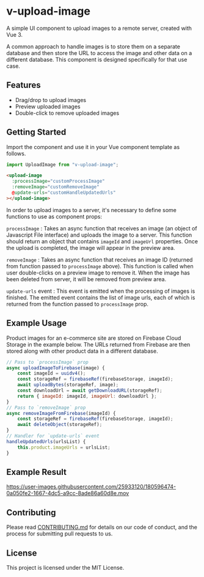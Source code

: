 # v-upload-image

A simple UI component to upload images to a remote server, created with Vue 3.

A common approach to handle images is to store them on a separate database and then store the URL to access the image and other data on a different database. This component is designed specifically for that use case.

## Features

- Drag/drop to upload images
- Preview uploaded images
- Double-click to remove uploaded images

## Getting Started

Import the component and use it in your Vue component template as follows.

```javascript
import UploadImage from "v-upload-image";
```

```html
<upload-image
  :processImage="customProcessImage"
  :removeImage="customRemoveImage"
  @update-urls="customHandleUpdatedUrls"
></upload-image>
```

In order to upload images to a server, it's necessary to define some functions to use as component props:

`processImage` : Takes an async function that receives an image (an object of Javascript File interface) and uploads the image to a server. This function should return an object that contains `imageId` and `imageUrl` properties. Once the upload is completed, the image will appear in the preview area.

`removeImage` : Takes an async function that receives an image ID (returned from function passed to `processImage` above). This function is called when user double-clicks on a preview image to remove it. When the image has been deleted from server, it will be removed from preview area.

`update-urls` event : This event is emitted when the processing of images is finished. The emitted event contains the list of image urls, each of which is returned from the function passed to `processImage` prop.

## Example Usage

Product images for an e-commerce site are stored on Firebase Cloud Storage in the example below. The URLs returned from Firebase are then stored along with other product data in a different database.

```javascript
// Pass to `processImage` prop
async uploadImageToFirebase(image) {
    const imageId = uuidv4();
    const storageRef = firebaseRef(firebaseStorage, imageId);
    await uploadBytes(storageRef, image);
    const downloadUrl = await getDownloadURL(storageRef);
    return { imageId: imageId, imageUrl: downloadUrl };
}
// Pass to `removeImage` prop
async removeImageFromFirebase(imageId) {
    const storageRef = firebaseRef(firebaseStorage, imageId);
    await deleteObject(storageRef);
}
// Handler for `update-urls` event
handleUpdatedUrls(urlsList) {
    this.product.imageUrls = urlsList;
}
```

## Example Result

https://user-images.githubusercontent.com/25933120/180596474-0a050fe2-1667-4dc5-a9cc-8ade86a60d8e.mov

## Contributing

Please read [CONTRIBUTING.md](https://gist.github.com/PurpleBooth/b24679402957c63ec426) for details on our code of conduct, and the process for submitting pull requests to us.

## License

This project is licensed under the MIT License.
